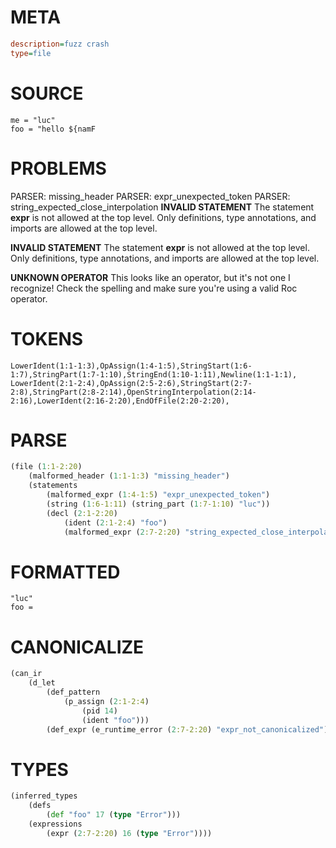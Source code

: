 # META
~~~ini
description=fuzz crash
type=file
~~~
# SOURCE
~~~roc
me = "luc"
foo = "hello ${namF
~~~
# PROBLEMS
PARSER: missing_header
PARSER: expr_unexpected_token
PARSER: string_expected_close_interpolation
**INVALID STATEMENT**
The statement **expr** is not allowed at the top level.
Only definitions, type annotations, and imports are allowed at the top level.

**INVALID STATEMENT**
The statement **expr** is not allowed at the top level.
Only definitions, type annotations, and imports are allowed at the top level.

**UNKNOWN OPERATOR**
This looks like an operator, but it's not one I recognize!
Check the spelling and make sure you're using a valid Roc operator.

# TOKENS
~~~zig
LowerIdent(1:1-1:3),OpAssign(1:4-1:5),StringStart(1:6-1:7),StringPart(1:7-1:10),StringEnd(1:10-1:11),Newline(1:1-1:1),
LowerIdent(2:1-2:4),OpAssign(2:5-2:6),StringStart(2:7-2:8),StringPart(2:8-2:14),OpenStringInterpolation(2:14-2:16),LowerIdent(2:16-2:20),EndOfFile(2:20-2:20),
~~~
# PARSE
~~~clojure
(file (1:1-2:20)
	(malformed_header (1:1-1:3) "missing_header")
	(statements
		(malformed_expr (1:4-1:5) "expr_unexpected_token")
		(string (1:6-1:11) (string_part (1:7-1:10) "luc"))
		(decl (2:1-2:20)
			(ident (2:1-2:4) "foo")
			(malformed_expr (2:7-2:20) "string_expected_close_interpolation"))))
~~~
# FORMATTED
~~~roc
"luc"
foo = 
~~~
# CANONICALIZE
~~~clojure
(can_ir
	(d_let
		(def_pattern
			(p_assign (2:1-2:4)
				(pid 14)
				(ident "foo")))
		(def_expr (e_runtime_error (2:7-2:20) "expr_not_canonicalized"))))
~~~
# TYPES
~~~clojure
(inferred_types
	(defs
		(def "foo" 17 (type "Error")))
	(expressions
		(expr (2:7-2:20) 16 (type "Error"))))
~~~